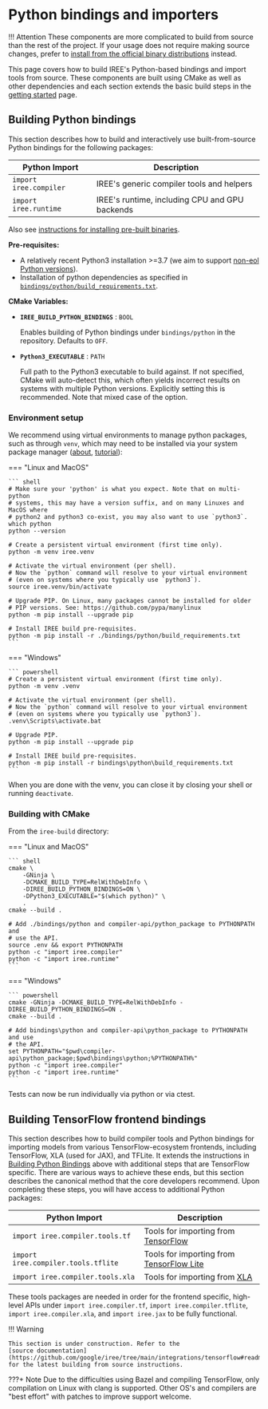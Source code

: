# Python bindings and importers

!!! Attention
    These components are more complicated to build from source than the rest of
    the project. If your usage does not require making source changes, prefer to
    [install from the official binary distributions](../bindings/python.md#installing-iree-packages)
    instead.

This page covers how to build IREE's Python-based bindings and import tools from
source. These components are built using CMake as well as other dependencies and
each section extends the basic build steps in the
[getting started](./getting-started.md) page.

## Building Python bindings

This section describes how to build and interactively use built-from-source
Python bindings for the following packages:

| Python Import          | Description                                    |
|------------------------|------------------------------------------------|
| `import iree.compiler` | IREE's generic compiler tools and helpers      |
| `import iree.runtime`  | IREE's runtime, including CPU and GPU backends |

Also see [instructions for installing pre-built binaries](../bindings/python.md).

**Pre-requisites:**

* A relatively recent Python3 installation >=3.7 (we aim to support
  [non-eol Python versions](https://endoflife.date/python)).
* Installation of python dependencies as specified in
  [`bindings/python/build_requirements.txt`](https://github.com/google/iree/blob/main/bindings/python/build_requirements.txt).

**CMake Variables:**

* **`IREE_BUILD_PYTHON_BINDINGS`** : `BOOL`

    Enables building of Python bindings under `bindings/python` in the repository.
    Defaults to `OFF`.

* **`Python3_EXECUTABLE`** : `PATH`

    Full path to the Python3 executable to build against. If not specified, CMake
    will auto-detect this, which often yields incorrect results on systems
    with multiple Python versions. Explicitly setting this is recommended.
    Note that mixed case of the option.

### Environment setup

We recommend using virtual environments to manage python packages, such
as through `venv`, which may need to be installed via your system
package manager ([about](https://docs.python.org/3/library/venv.html),
[tutorial](https://docs.python.org/3/tutorial/venv.html)):

=== "Linux and MacOS"

    ``` shell
    # Make sure your 'python' is what you expect. Note that on multi-python
    # systems, this may have a version suffix, and on many Linuxes and MacOS where
    # python2 and python3 co-exist, you may also want to use `python3`.
    which python
    python --version

    # Create a persistent virtual environment (first time only).
    python -m venv iree.venv

    # Activate the virtual environment (per shell).
    # Now the `python` command will resolve to your virtual environment
    # (even on systems where you typically use `python3`).
    source iree.venv/bin/activate

    # Upgrade PIP. On Linux, many packages cannot be installed for older
    # PIP versions. See: https://github.com/pypa/manylinux
    python -m pip install --upgrade pip

    # Install IREE build pre-requisites.
    python -m pip install -r ./bindings/python/build_requirements.txt
    ```

=== "Windows"

    ``` powershell
    # Create a persistent virtual environment (first time only).
    python -m venv .venv

    # Activate the virtual environment (per shell).
    # Now the `python` command will resolve to your virtual environment
    # (even on systems where you typically use `python3`).
    .venv\Scripts\activate.bat

    # Upgrade PIP.
    python -m pip install --upgrade pip

    # Install IREE build pre-requisites.
    python -m pip install -r bindings\python\build_requirements.txt
    ```

When you are done with the venv, you can close it by closing your shell
or running `deactivate`.

### Building with CMake

From the `iree-build` directory:

=== "Linux and MacOS"

    ``` shell
    cmake \
        -GNinja \
        -DCMAKE_BUILD_TYPE=RelWithDebInfo \
        -DIREE_BUILD_PYTHON_BINDINGS=ON \
        -DPython3_EXECUTABLE="$(which python)" \
        .
    cmake --build .

    # Add ./bindings/python and compiler-api/python_package to PYTHONPATH and
    # use the API.
    source .env && export PYTHONPATH
    python -c "import iree.compiler"
    python -c "import iree.runtime"
    ```

=== "Windows"

    ``` powershell
    cmake -GNinja -DCMAKE_BUILD_TYPE=RelWithDebInfo -DIREE_BUILD_PYTHON_BINDINGS=ON .
    cmake --build .

    # Add bindings\python and compiler-api\python_package to PYTHONPATH and use
    # the API.
    set PYTHONPATH="$pwd\compiler-api\python_package;$pwd\bindings\python;%PYTHONPATH%"
    python -c "import iree.compiler"
    python -c "import iree.runtime"
    ```

Tests can now be run individually via python or via ctest.

## Building TensorFlow frontend bindings

This section describes how to build compiler tools and Python bindings for
importing models from various TensorFlow-ecosystem frontends, including
TensorFlow, XLA (used for JAX), and TFLite. It extends the instructions in
[Building Python Bindings](#building-python-bindings) above with additional
steps that are TensorFlow specific. There are various ways to achieve these
ends, but this section describes the canonical method that the core
developers recommend. Upon completing these steps, you will have access to
additional Python packages:

| Python Import                       | Description                                                                 |
|-------------------------------------|-----------------------------------------------------------------------------|
| `import iree.compiler.tools.tf`     | Tools for importing from [TensorFlow](https://www.tensorflow.org/)          |
| `import iree.compiler.tools.tflite` | Tools for importing from [TensorFlow Lite](https://www.tensorflow.org/lite) |
| `import iree.compiler.tools.xla`    | Tools for importing from [XLA](https://www.tensorflow.org/xla)              |

These tools packages are needed in order for the frontend specific, high-level
APIs under `import iree.compiler.tf`, `import iree.compiler.tflite`,
`import iree.compiler.xla`, and `import iree.jax` to be fully functional.

!!! Warning

    This section is under construction. Refer to the
    [source documentation](https://github.com/google/iree/tree/main/integrations/tensorflow#readme)
    for the latest building from source instructions.

???+ Note
    Due to the difficulties using Bazel and compiling TensorFlow, only
    compilation on Linux with clang is supported. Other OS's and compilers are
    "best effort" with patches to improve support welcome.

